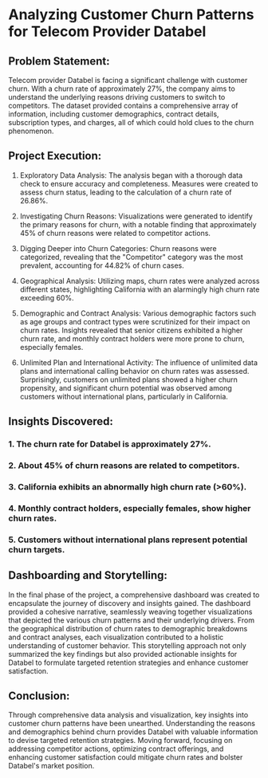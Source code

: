 # Analyzing Customer Churn Patterns for Telecom Provider Databel

## Problem Statement:
Telecom provider Databel is facing a significant challenge with customer churn. With a churn rate of approximately 27%, the company aims to understand the underlying reasons driving customers to switch to competitors. The dataset provided contains a comprehensive array of information, including customer demographics, contract details, subscription types, and charges, all of which could hold clues to the churn phenomenon.

## Project Execution:

1. Exploratory Data Analysis: The analysis began with a thorough data check to ensure accuracy and completeness. Measures were created to assess churn status, leading to the calculation of a churn rate of 26.86%.

2. Investigating Churn Reasons: Visualizations were generated to identify the primary reasons for churn, with a notable finding that approximately 45% of churn reasons were related to competitor actions.

3. Digging Deeper into Churn Categories: Churn reasons were categorized, revealing that the "Competitor" category was the most prevalent, accounting for 44.82% of churn cases.

4. Geographical Analysis: Utilizing maps, churn rates were analyzed across different states, highlighting California with an alarmingly high churn rate exceeding 60%.

4. Demographic and Contract Analysis: Various demographic factors such as age groups and contract types were scrutinized for their impact on churn rates. Insights revealed that senior citizens exhibited a higher churn rate, and monthly contract holders were more prone to churn, especially females.

6. Unlimited Plan and International Activity: The influence of unlimited data plans and international calling behavior on churn rates was assessed. Surprisingly, customers on unlimited plans showed a higher churn propensity, and significant churn potential was observed among customers without international plans, particularly in California.

## Insights Discovered:

### 1. The churn rate for Databel is approximately 27%.
### 2. About 45% of churn reasons are related to competitors.
### 3. California exhibits an abnormally high churn rate (>60%).
### 4. Monthly contract holders, especially females, show higher churn rates.
### 5. Customers without international plans represent potential churn targets.

## Dashboarding and Storytelling:
In the final phase of the project, a comprehensive dashboard was created to encapsulate the journey of discovery and insights gained. The dashboard provided a cohesive narrative, seamlessly weaving together visualizations that depicted the various churn patterns and their underlying drivers. From the geographical distribution of churn rates to demographic breakdowns and contract analyses, each visualization contributed to a holistic understanding of customer behavior. This storytelling approach not only summarized the key findings but also provided actionable insights for Databel to formulate targeted retention strategies and enhance customer satisfaction.

## Conclusion:
Through comprehensive data analysis and visualization, key insights into customer churn patterns have been unearthed. Understanding the reasons and demographics behind churn provides Databel with valuable information to devise targeted retention strategies. Moving forward, focusing on addressing competitor actions, optimizing contract offerings, and enhancing customer satisfaction could mitigate churn rates and bolster Databel's market position.





